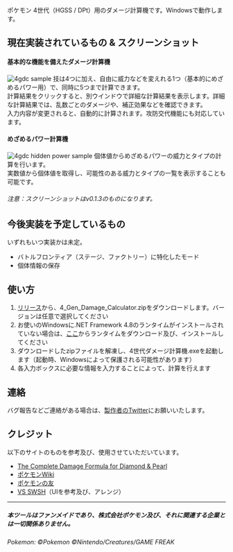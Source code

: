 ポケモン 4世代（HGSS / DPt）用のダメージ計算機です。Windowsで動作します。

## 現在実装されているもの & スクリーンショット
#### 基本的な機能を備えたダメージ計算機
![4gdc sample](https://user-images.githubusercontent.com/97399080/180484078-13c9511f-2dea-4900-b4e1-71f2b91579c9.png)
技は4つに加え、自由に威力などを変えれる1つ（基本的にめざめるパワー用）で、同時に5つまで計算できます。  
計算結果をクリックすると、別ウインドウで詳細な計算結果を表示します。詳細な計算結果では、乱数ごとのダメージや、補正効果などを確認できます。  
入力内容が変更されると、自動的に計算されます。攻防交代機能にも対応しています。

#### めざめるパワー計算機
![4gdc hidden power sample](https://user-images.githubusercontent.com/97399080/180484210-b8fd989a-e2d7-408b-b305-8738f320f43b.png)
個体値からめざめるパワーの威力とタイプの計算を行います。  
実数値から個体値を取得し、可能性のある威力とタイプの一覧を表示することも可能です。

###### 注意：スクリーンショットはv0.1.3のものになります。

## 今後実装を予定しているもの
いずれもいつ実装かは未定。
- バトルフロンティア（ステージ、ファクトリー）に特化したモード
- 個体情報の保存

## 使い方
1. [リリース](https://github.com/oyamelon/4-Gen-Damage-Calculator/releases)から、4_Gen_Damage_Calculator.zipをダウンロードします。バージョンは任意で選択してください
2. お使いのWindowsに.NET Framework 4.8のランタイムがインストールされていない場合は、[ここ](https://dotnet.microsoft.com/ja-jp/download/dotnet-framework/net48)からランタイムをダウンロード及び、インストールしてください
3. ダウンロードしたzipファイルを解凍し、4世代ダメージ計算機.exeを起動します（起動時、Windowsによって保護される可能性があります）
4. 各入力ボックスに必要な情報を入力することによって、計算を行えます

## 連絡
バグ報告などご連絡がある場合は、[製作者のTwitter](https://twitter.com/oyamelon)にお願いいたします。

## クレジット
以下のサイトのものを参考及び、使用させていただいています。
- [The Complete Damage Formula for Diamond & Pearl](https://www.smogon.com/dp/articles/damage_formula)
- [ポケモンWiki](https://wiki.xn--rckteqa2e.com/wiki/%E3%83%A1%E3%82%A4%E3%83%B3%E3%83%9A%E3%83%BC%E3%82%B8)
- [ポケモンの友](https://pokebook.jp/)
- [VS SWSH](https://www.project1997.com/vs/index.html)（UIを参考及び、アレンジ）

---

##### 本ツールはファンメイドであり、株式会社ポケモン及び、それに関連する企業とは一切関係ありません。
###### Pokemon: ©Pokemon ©Nintendo/Creatures/GAME FREAK
